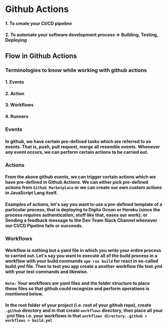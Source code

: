 # Github Actions
#### 1. To create your CI/CD pipeline
#### 2. To automate your software development process => Building, Testing, Deploying

## Flow in Github Actions
### Terminologies to know while working with github actions
#### 1. Events
#### 2. Action
#### 3. Workflows
#### 4. Runners

### Events
#### In github, we have certain pre-defined tasks which are referred to as events. That is, push, pull request, merge all resemble events. Whenever any event occurs, we can perform certain actions to be carried out.

### Actions
#### From the above github events, we can trigger certain actions which we have pre-defined in Github Actions. We can either pick pre-defined actions from `Github Marketplace` or we can create our own custom actions in JavaScript Lang itself.
#### Examples of actions, let's say you want to use a pre-defined template of a particular process; that is deploying to Digita Ocean or Heroku (since the process requires authentication, stuff like that, eases our work); or Sending a feedback message to the Dev Team Slack Channel whenever our CI/CD Pipeline fails or succeeds.

### Workflows
#### Workflow is nothing but a yaml file in which you write your entire process to carried out. Let's say you want to execute all of the build process in a workflow with your build commands `npm run build` for react in so-called build.yml file. Then to test you app create a another workflow file test.yml with your test commands and likewise.
#### `Note:` Your workflows are yaml files and the folder structure to place these files so that github could recognize and perform operations is mentioned below.
#### In the root folder of your project (i.e. root of your github repo), create `.github` directory and in that create `workflows` directory, then place all your .yml files i.e. your workflows in that `workflows directory`. `.github > workflows > build.yml`
